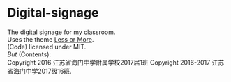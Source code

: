 # Digital-signage
The digital signage for my classroom.  
Uses the theme [Less or More](https://github.com/luoyan35714/LessOrMore).  
(Code) licensed under MIT.  
*But* (Contents):  
Copyright 2016 江苏省海门中学附属学校2017届1班
Copyright 2016-2017 江苏省海门中学2017级16班.